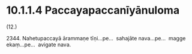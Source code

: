 # 10.1.1.4 Paccayapaccanīyānuloma

(12.)

2344\. Nahetupaccayā ārammaṇe tīṇi…pe…  sahajāte nava…pe…  magge ekaṃ…pe…  avigate nava.

